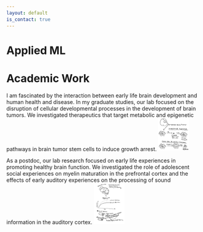 ```yaml
---
layout: default
is_contact: true
---
```


# Applied ML


# Academic Work

I am fascinated by the interaction between early life brain development and human health and disease. In my graduate studies, our lab focused on the disruption of cellular developmental processes in the development of brain tumors. We investigated therapeutics that target metabolic and epigenetic pathways in brain tumor stem cells to induce growth arrest. 
<img class="bcsc-picture" src="bcsc.jpg" width="80"/>


As a postdoc, our lab research focused on early life experiences in promoting healthy brain function. We investigated the role of adolescent social experiences on myelin maturation in the prefrontal cortex and the effects of early auditory experiences on the processing of sound information in the auditory cortex.
<img class="myelin-picture" src="myelin.jpg" width="80"/>





